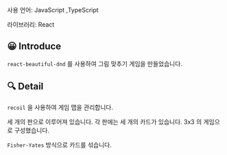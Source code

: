 사용 언어: JavaScript ,TypeScript

라이브러리: React

## 😀 Introduce

`react-beautiful-dnd` 를 사용하여 그림 맞추기 게임을 만들었습니다.

## 🔍 Detail

`recoil` 을 사용하여 게임 맵을 관리합니다.

세 개의 판으로 이루어져 있습니다. 각 판에는 세 개의 카드가 있습니다. 3x3 의 게임으로 구성했습니다.

`Fisher-Yates` 방식으로 카드를 섞습니다.
